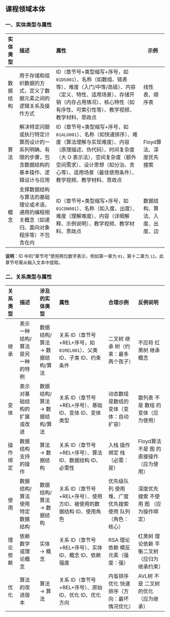 ## 课程领域本体

### 一、实体类型与属性

| 实体类型 | 描述                                                         | 属性                                                         | 示例                           |
| :------- | :----------------------------------------------------------- | :----------------------------------------------------------- | ------------------------------ |
| 数据结构 | 用于存储和组织数据的方式，定义了数据元素之间的逻辑关系及操作方式 | ID（章节号+类型缩写+序号，如`01DS001`）、名称（如数组、链表等）、难度（入门/中等/高级）、内容（定义、特性、适用场景）、存储开销（内存占用情况）、核心特性（如有序性、可索引性等）、教学视频、教学材料、思政点 | 线性表、顺序表                 |
| 算法     | 解决特定问题或执行特定计算而设计的一系列明确、有限的步骤，包含数据结构的基本操作、逻辑设计与应用 | ID（章节号+类型缩写+序号，如`01ALG001`）、名称（如快速排序）、难度（算法理解与实现难度）、内容（原理描述、伪代码）、时间复杂度（大 O 表示法）、空间复杂度（额外空间需求）、设计思想（如分治、贪心等）、适用场景（最佳使用条件）、教学视频、教学材料、思政点 | Floyd算法、深度优先搜索        |
| 概念     | 支撑数据结构与算法的基础理论或术语，通用的编程相关概念（如递归、面向对象程序等）不包含在内 | ID（章节号+类型缩写+序号，如`01CON001`）、名称（如入度、出度）、难度（理解难度）、内容（详细解释、示例说明）、教学视频、教学材料、思政点 | 数据结构、算法、入度、出度、边 |

**说明**：ID 中的“章节号”使用两位数字表示，例如第一章为 `01`，第十二章为 `12`。此章节号需从输入文本中提取。

### 二、关系类型与属性

| 关系类型 | 描述                            | 涉及的实体类型                | 属性                                                         | 合理示例                                                 | 反例说明                                     |
| :------- | :------------------------------ | :---------------------------- | :----------------------------------------------------------- | :------------------------------------------------------- | :------------------------------------------- |
| 继承     | 表示一种结构/算法是另一种的特例 | 数据结构/算法 → 数据结构/算法 | 关系 ID（章节号+REL+序号，如`01REL001`）、父类 ID、子类 ID、约束条件 | 二叉树 继承 树（约束：最多两个孩子）                     | 不应将 红黑树 继承 概念                      |
| 变体     | 表示对基础结构的扩展或改进      | 数据结构/算法 → 数据结构/算法 | 关系 ID（章节号+REL+序号）、基础 ID、变体 ID、变体类型       | 动态数组是数组的变体（变体：自动扩容）                   | 散列表 不是 数组 的变体（应为使用）          |
| 操作绑定 | 数据结构支持的操作              | 算法 → 数据结构               | 关系 ID（章节号+REL+序号）、算法 ID、数据结构 ID、必需性     | 入栈 操作绑定 栈（必需：是）                             | Floyd算法 不是 图 的直接操作（应为使用）     |
| 使用     | 数据结构/算法使用特定数据结构   | 数据结构/算法 → 数据结构      | 关系 ID（章节号+REL+序号）、使用方ID、被使用的数据结构 ID、使用角色 | 优先级队列 使用 堆、广度优先搜索 使用 队列（角色：核心） | 深度优先搜索 不使用 图 （应为操作绑定）      |
| 理论依赖 | 依赖数学或理论概念              | 实体 → 概念                   | 关系 ID（章节号+REL+序号）、实体 ID、概念 ID、依赖强度       | RSA 理论依赖 模反元素（强度：强）                        | 红黑树 理论依赖 平衡二叉树（应归为继承约束） |
| 优化     | 算法的改进版本                  | 算法 → 算法                   | 关系 ID（章节号+REL+序号）、原始 ID、优化 ID、优化方向       | 内省排序 优化 快速排序（方向：最坏情况优化）             | AVL树 不是 二叉树 的优化（应为继承）         |